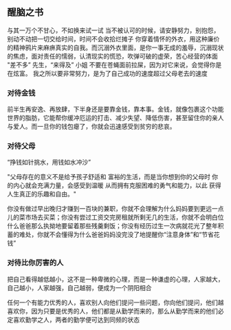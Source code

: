 ## 醒脑之书

与其一万个不甘心，不如换来试一试
当不被认可的时候，请安静努力，别抱怨，别动不动把一切交给时间，时间不会收拾烂摊子
你穿着情怀的外衣，用这种廉价的精神鸦片来麻痹真实的自我。而沉溺外衣里面，是你一事无成的羞辱，沉溺现状的焦虑，面对责任的懦弱，认清现实的慌恐，吹弹可破的虚荣，苦心经营的体面
"差不多” 先生，“来得及” 小姐
不要在苍蝇面前拉屎，因为对它来说，会觉得你是在炫富。
我之所以要非常努力，是为了自己成功的速度超过父母老去的速度

### 对待金钱

前半生再安逸、再放肆，下半身还是要靠金钱，靠本事。金钱，就像包裹这个功能世界的脂肪，它能帮你缓冲厄运的打击、减少失望、降低伤害，甚至留住你的亲人与爱人。而一旦你的钱包瘪了，你就会迅速感受到贫穷的悲哀。

### 对待父母

“挣钱如针挑水，用钱如水冲沙”

"父母存在的意义不是给予孩子舒适和
富裕的生活，而是当你想到你的父母时
你的内心就会充满力量，会感受到温暖
从而拥有克服困难的勇气和能力，以此
获得人生真正的乐趣和自由。"

你没有做过早出晚归才赚到一百块的兼职，你就不会理解为什么妈妈要到更远一点儿的菜市场去买菜；你没有尝过工资交完房租就所剩无几的生活，你就不会明白位什么爸爸那么执拗地要留着那些残羹剩饭；你没有经历过生一次病就花光了整年积蓄的难处，你就不会懂得为什么爸爸妈妈没完没了地提醒你“注意身体”和“节省花钱”

### 对待比你厉害的人

把自己看得越低越小，这不是一种卑微的心理，而是一种谦虚的心理，人家越大，自己越小，人家越强，自己越弱，便成为一个阴阳相合

任何一个有能力优秀的人，喜欢别人向他们提问一些问题，你向他们提问，他们越喜欢你，因为只要是优秀的人，他们都是从勤学而来的，那么从勤学而来的他们必定喜欢勤学之人，两者的勤学便可达到同频的状态



























